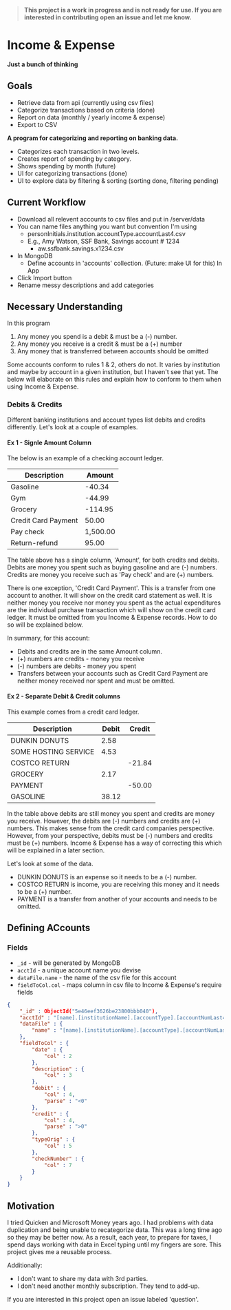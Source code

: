 > **This project is a work in progress and is not ready for use. If you are interested in contributing open an issue and let me know.**

# Income & Expense

**Just a bunch of thinking**

## Goals
- Retrieve data from api (currently using csv files)
- Categorize transactions based on criteria (done)
- Report on data (monthly / yearly income & expense)
- Export to CSV

**A program for categorizing and reporting on banking data.**

- Categorizes each transaction in two levels.
- Creates report of spending by category.
- Shows spending by month (future)
- UI for categorizing transactions (done)
- UI to explore data by filtering & sorting (sorting done, filtering pending)

## Current Workflow
- Download all relevent accounts to csv files and put in /server/data
- You can name files anything you want but convention I'm using
  - personInitials.institution.accountType.accountLast4.csv
  - E.g., Amy Watson, SSF Bank, Savings account # 1234
    - aw.ssfbank.savings.x1234.csv
- In MongoDB
  - Define accounts in 'accounts' collection. (Future: make UI for this)
In App
- Click Import button
- Rename messy descriptions and add categories


## Necessary Understanding

In this program
1. Any money you spend is a debit & must be a (-) number.
2. Any money you receive is a credit & must be a (+) number
3. Any money that is transferred between accounts should be omitted

Some accounts conform to rules 1 & 2, others do not. It varies by institution and maybe by account in a given institution, but I haven't see that yet. The below will elaborate on this rules and explain how to conform to them when using Income & Expense.

### Debits & Credits

Different banking institutions and account types list debits and credits differently. Let's look at a couple of examples.

#### Ex 1 - Signle Amount Column

The below is an example of a checking account ledger.

| Description         | Amount  |
|---------------------|---------|
| Gasoline            |  -40.34 |
| Gym                 |  -44.99 |
| Grocery             | -114.95 |
| Credit Card Payment |   50.00 |
| Pay check           |1,500.00 |
| Return-refund       |   95.00 |

The table above has a single column, 'Amount', for both credits and debits. Debits are money you spent such as buying gasoline and are (-) numbers. Credits are money you receive such as 'Pay check' and are (+) numbers.

There is one exception, 'Credit Card Payment'. This is a transfer from one account to another. It will show on the credit card statement as well. It is neither money you receive nor money you spent as the actual expenditures are the individual purchase transaction which will show on the credit card ledger. It must be omitted from you Income & Expense records. How to do so will be explained below.

In summary, for this account:
- Debits and credits are in the same Amount column.
- (+) numbers are credits - money you receive
- (-) numbers are debits - money you spent
- Transfers between your accounts such as Credit Card Payment are neither money received nor spent and must be omitted.

#### Ex 2 - Separate Debit & Credit columns

This example comes from a credit card ledger.

| Description          | Debit | Credit |
|----------------------|-------|--------|
| DUNKIN DONUTS        | 2.58  |        |
| SOME HOSTING SERVICE | 4.53  |        |
| COSTCO RETURN        |       | -21.84 |
| GROCERY              | 2.17  |        |
| PAYMENT              |       | -50.00 |
| GASOLINE             | 38.12 |        |

In the table above debits are still money you spent and credits are money you receive. However, the debits are (-) numbers and credits are (+) numbers. This makes sense from the credit card companies perspective. However, from your perspective, debits must be (-) numbers and credits must be (+) numbers. Income & Expense has a way of correcting this which will be explained in a later section.

Let's look at some of the data.
- DUNKIN DONUTS is an expense so it needs to be a (-) number.
- COSTCO RETURN is income, you are receiving this money and it needs to be a (+) number.
- PAYMENT is a transfer from another of your accounts and needs to be omitted.




## Defining ACcounts

### Fields

- `_id` - will be generated by MongoDB
- `acctId` - a unique account name you devise
- `dataFile.name` - the name of the csv file for this account
- `fieldToCol.col` - maps column in csv file to Income & Expense's require fields


```json
{
    "_id" : ObjectId("5e46eef3626be23800bbb040"),
    "acctId" : "[name].[institutionName].[accountType].[accountNumLast4]",
    "dataFile" : {
        "name" : "[name].[institutionName].[accountType].[accountNumLast4].csv"
    },
    "fieldToCol" : {
        "date" : {
            "col" : 2
        },
        "description" : {
            "col" : 3
        },
        "debit" : {
            "col" : 4,
            "parse" : "<0"
        },
        "credit" : {
            "col" : 4,
            "parse" : ">0"
        },
        "typeOrig" : {
            "col" : 5
        },
        "checkNumber" : {
            "col" : 7
        }
    }
}
```

## Motivation

I tried Quicken and Microsoft Money years ago. I had problems with data duplication and being unable to recategorize data. This was a long time ago so they may be better now. As a result, each year, to prepare for taxes, I spend days working with data in Excel typing until my fingers are sore. This project gives me a reusable process.

Additionally:
- I don't want to share my data with 3rd parties.
- I don't need another monthly subscription. They tend to add-up.

If you are interested in this project open an issue labeled 'question'.
